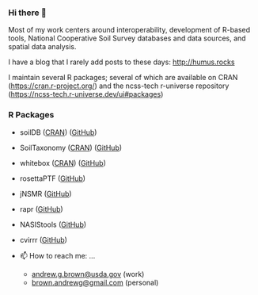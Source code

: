 ### Hi there 👋

Most of my work centers around interoperability, development of R-based tools, National Cooperative Soil Survey databases and data sources, and spatial data analysis.

I have a blog that I rarely add posts to these days: http://humus.rocks

I maintain several R packages; several of which are available on CRAN (https://cran.r-project.org/) and the ncss-tech r-universe repository (https://ncss-tech.r-universe.dev/ui#packages)

### R Packages  
 - soilDB ([CRAN](https://cran.r-project.org/package=soilDB)) ([GitHub](http://ncss-tech.github.io/soilDB/))
 - SoilTaxonomy ([CRAN](https://cran.r-project.org/package=SoilTaxonomy)) ([GitHub](http://ncss-tech.github.io/SoilTaxonomy/))
 - whitebox ([CRAN](https://cran.r-project.org/package=whitebox)) ([GitHub](https://giswqs.github.io/whiteboxR/))
 - rosettaPTF ([GitHub](https://ncss-tech.github.io/rosettaPTF/))
 - jNSMR ([GitHub](https://ncss-tech.github.io/jNSMR))
 - rapr ([GitHub](https://humus.rocks/rapr/))
 - NASIStools ([GitHub](https://humus.rocks/NASIStools/))
 - cvirrr ([GitHub](https://humus.rocks/cvirrr))
 
- 📫 How to reach me: ...
  - andrew.g.brown@usda.gov (work)
  - brown.andrewg@gmail.com (personal)
    
<!--
**brownag/brownag** is a ✨ _special_ ✨ repository because its `README.md` (this file) appears on your GitHub profile.

Here are some ideas to get you started:

- 🔭 I’m currently working on ...
- 🌱 I’m currently learning ...
- 👯 I’m looking to collaborate on ...
- 🤔 I’m looking for help with ...
- 💬 Ask me about ...
- 📫 How to reach me: ...
- 😄 Pronouns: ...
- ⚡ Fun fact: ...
-->

